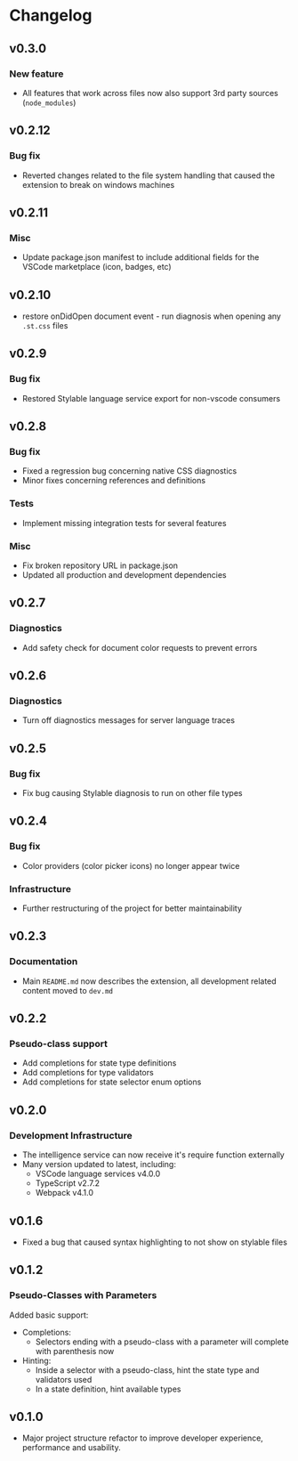 # Changelog

## v0.3.0

### New feature
- All features that work across files now also support 3rd party sources (`node_modules`)

## v0.2.12

### Bug fix
- Reverted changes related to the file system handling that caused the extension to break on windows machines

## v0.2.11

### Misc
* Update package.json manifest to include additional fields for the VSCode marketplace (icon, badges, etc)


## v0.2.10
* restore onDidOpen document event - run diagnosis when opening any `.st.css` files

## v0.2.9

### Bug fix
* Restored Stylable language service export for non-vscode consumers

## v0.2.8

### Bug fix

* Fixed a regression bug concerning native CSS diagnostics
* Minor fixes concerning references and definitions

### Tests

* Implement missing integration tests for several features

### Misc

* Fix broken repository URL in package.json
* Updated all production and development dependencies

## v0.2.7

### Diagnostics

* Add safety check for document color requests to prevent errors

## v0.2.6

### Diagnostics

* Turn off diagnostics messages for server language traces

## v0.2.5

### Bug fix

* Fix bug causing Stylable diagnosis to run on other file types

## v0.2.4

### Bug fix

* Color providers (color picker icons) no longer appear twice

### Infrastructure

* Further restructuring of the project for better maintainability

## v0.2.3

### Documentation

* Main `README.md` now describes the extension, all development related content moved to `dev.md`

## v0.2.2

### Pseudo-class support

* Add completions for state type definitions
* Add completions for type validators
* Add completions for state selector enum options

## v0.2.0

### Development Infrastructure

* The intelligence service can now receive it's require function externally
* Many version updated to latest, including:
  * VSCode language services v4.0.0
  * TypeScript v2.7.2
  * Webpack v4.1.0

## v0.1.6

* Fixed a bug that caused syntax highlighting to not show on stylable files

## v0.1.2

### Pseudo-Classes with Parameters

Added basic support:

* Completions:
  * Selectors ending with a pseudo-class with a parameter will complete with parenthesis now
* Hinting:
  * Inside a selector with a pseudo-class, hint the state type and validators used
  * In a state definition, hint available types

## v0.1.0

* Major project structure refactor to improve developer experience, performance and usability.
